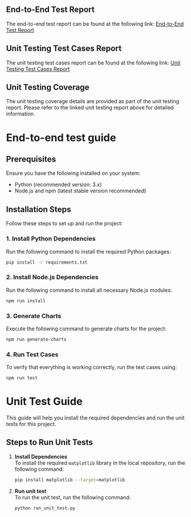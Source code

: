 ## End-to-End Test Report

The end-to-end test report can be found at the following link:
[End-to-End Test Report](https://overwatchh.github.io/csci926_group14/e2e_report/)

## Unit Testing Test Cases Report

The unit testing test cases report can be found at the following link:
[Unit Testing Test Cases Report](https://overwatchh.github.io/csci926_group14/unit_test_report/)

## Unit Testing Coverage

The unit testing coverage details are provided as part of the unit testing report. Please refer to the linked unit testing report above for detailed information.

# End-to-end test guide

## Prerequisites
Ensure you have the following installed on your system:
- Python (recommended version: 3.x)
- Node.js and npm (latest stable version recommended)

## Installation Steps
Follow these steps to set up and run the project:

### 1. Install Python Dependencies
Run the following command to install the required Python packages:
```sh
pip install -r requirements.txt
```

### 2. Install Node.js Dependencies
Run the following command to install all necessary Node.js modules:
```sh
npm run install
```

### 3. Generate Charts
Execute the following command to generate charts for the project:
```sh
npm run generate-charts
```

### 4. Run Test Cases
To verify that everything is working correctly, run the test cases using:
```sh
npm run test
```
# Unit Test Guide

This guide will help you install the required dependencies and run the unit tests for this project.

## Steps to Run Unit Tests

1. **Install Dependencies**  
   To install the required `matplotlib` library in the local repository, run the following command:

   ```bash
   pip install matplotlib --target=matplotlib
2. **Run unit test**  
   To run the unit test, run the following command:

   ```bash
   python run_unit_test.py

